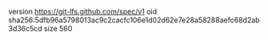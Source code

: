 version https://git-lfs.github.com/spec/v1
oid sha256:5dfb96a5798013ac9c2cacfc106e1d02d62e7e28a58288aefc68d2ab3d36c5cd
size 560
